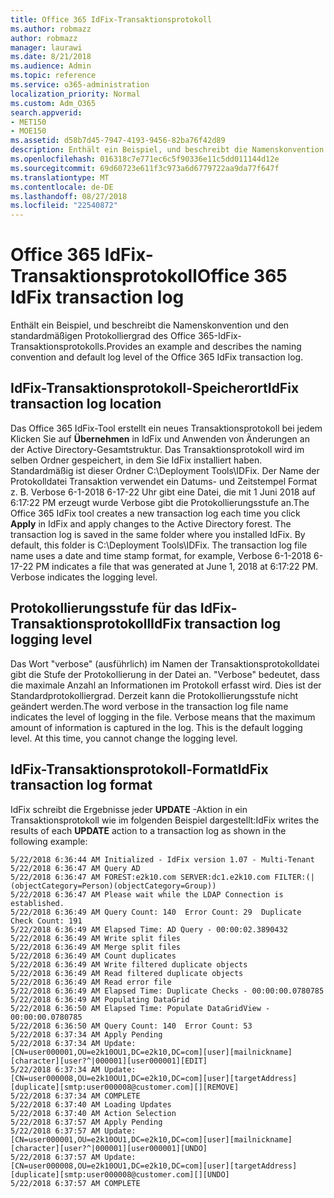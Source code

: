 ```yaml
---
title: Office 365 IdFix-Transaktionsprotokoll
ms.author: robmazz
author: robmazz
manager: laurawi
ms.date: 8/21/2018
ms.audience: Admin
ms.topic: reference
ms.service: o365-administration
localization_priority: Normal
ms.custom: Adm_O365
search.appverid:
- MET150
- MOE150
ms.assetid: d58b7d45-7947-4193-9456-82ba76f42d89
description: Enthält ein Beispiel, und beschreibt die Namenskonvention und den standardmäßigen Protokolliergrad des Office 365-IdFix-Transaktionsprotokolls.
ms.openlocfilehash: 016318c7e771ec6c5f90336e11c5dd011144d12e
ms.sourcegitcommit: 69d60723e611f3c973a6d6779722aa9da77f647f
ms.translationtype: MT
ms.contentlocale: de-DE
ms.lasthandoff: 08/27/2018
ms.locfileid: "22540872"
---
```

# <a name="office-365-idfix-transaction-log"></a><span data-ttu-id="c3f50-103">Office 365 IdFix-Transaktionsprotokoll</span><span class="sxs-lookup"><span data-stu-id="c3f50-103">Office 365 IdFix transaction log</span></span>

<span data-ttu-id="c3f50-104">Enthält ein Beispiel, und beschreibt die Namenskonvention und den standardmäßigen Protokolliergrad des Office 365-IdFix-Transaktionsprotokolls.</span><span class="sxs-lookup"><span data-stu-id="c3f50-104">Provides an example and describes the naming convention and default log level of the Office 365 IdFix transaction log.</span></span>
  
## <a name="idfix-transaction-log-location"></a><span data-ttu-id="c3f50-105">IdFix-Transaktionsprotokoll-Speicherort</span><span class="sxs-lookup"><span data-stu-id="c3f50-105">IdFix transaction log location</span></span>

<span data-ttu-id="c3f50-p101">Das Office 365 IdFix-Tool erstellt ein neues Transaktionsprotokoll bei jedem Klicken Sie auf **Übernehmen** in IdFix und Anwenden von Änderungen an der Active Directory-Gesamtstruktur. Das Transaktionsprotokoll wird im selben Ordner gespeichert, in dem Sie IdFix installiert haben. Standardmäßig ist dieser Ordner C:\Deployment Tools\IDFix. Der Name der Protokolldatei Transaktion verwendet ein Datums- und Zeitstempel Format z. B. Verbose 6-1-2018 6-17-22 Uhr gibt eine Datei, die mit 1 Juni 2018 auf 6:17:22 PM erzeugt wurde Verbose gibt die Protokollierungsstufe an.</span><span class="sxs-lookup"><span data-stu-id="c3f50-p101">The Office 365 IdFix tool creates a new transaction log each time you click **Apply** in IdFix and apply changes to the Active Directory forest. The transaction log is saved in the same folder where you installed IdFix. By default, this folder is C:\Deployment Tools\IDFix. The transaction log file name uses a date and time stamp format, for example, Verbose 6-1-2018 6-17-22 PM indicates a file that was generated at June 1, 2018 at 6:17:22 PM. Verbose indicates the logging level.</span></span> 
  
## <a name="idfix-transaction-log-logging-level"></a><span data-ttu-id="c3f50-111">Protokollierungsstufe für das IdFix-Transaktionsprotokoll</span><span class="sxs-lookup"><span data-stu-id="c3f50-111">IdFix transaction log logging level</span></span>

<span data-ttu-id="c3f50-p102">Das Wort "verbose" (ausführlich) im Namen der Transaktionsprotokolldatei gibt die Stufe der Protokollierung in der Datei an. "Verbose" bedeutet, dass die maximale Anzahl an Informationen im Protokoll erfasst wird. Dies ist der Standardprotokolliergrad. Derzeit kann die Protokollierungsstufe nicht geändert werden.</span><span class="sxs-lookup"><span data-stu-id="c3f50-p102">The word verbose in the transaction log file name indicates the level of logging in the file. Verbose means that the maximum amount of information is captured in the log. This is the default logging level. At this time, you cannot change the logging level.</span></span>
  
## <a name="idfix-transaction-log-format"></a><span data-ttu-id="c3f50-116">IdFix-Transaktionsprotokoll-Format</span><span class="sxs-lookup"><span data-stu-id="c3f50-116">IdFix transaction log format</span></span>

<span data-ttu-id="c3f50-117">IdFix schreibt die Ergebnisse jeder **UPDATE** -Aktion in ein Transaktionsprotokoll wie im folgenden Beispiel dargestellt:</span><span class="sxs-lookup"><span data-stu-id="c3f50-117">IdFix writes the results of each **UPDATE** action to a transaction log as shown in the following example:</span></span>
  
```
5/22/2018 6:36:44 AM Initialized - IdFix version 1.07 - Multi-Tenant
5/22/2018 6:36:47 AM Query AD
5/22/2018 6:36:47 AM FOREST:e2k10.com SERVER:dc1.e2k10.com FILTER:(|(objectCategory=Person)(objectCategory=Group))
5/22/2018 6:36:47 AM Please wait while the LDAP Connection is established.
5/22/2018 6:36:49 AM Query Count: 140  Error Count: 29  Duplicate Check Count: 191
5/22/2018 6:36:49 AM Elapsed Time: AD Query - 00:00:02.3890432
5/22/2018 6:36:49 AM Write split files
5/22/2018 6:36:49 AM Merge split files
5/22/2018 6:36:49 AM Count duplicates
5/22/2018 6:36:49 AM Write filtered duplicate objects
5/22/2018 6:36:49 AM Read filtered duplicate objects
5/22/2018 6:36:49 AM Read error file
5/22/2018 6:36:49 AM Elapsed Time: Duplicate Checks - 00:00:00.0780785
5/22/2018 6:36:49 AM Populating DataGrid
5/22/2018 6:36:50 AM Elapsed Time: Populate DataGridView - 00:00:00.0780785
5/22/2018 6:36:50 AM Query Count: 140  Error Count: 53
5/22/2018 6:37:34 AM Apply Pending
5/22/2018 6:37:34 AM Update: [CN=user000001,OU=e2k10OU1,DC=e2k10,DC=com][user][mailnickname][character][user?^|000001][user000001][EDIT]
5/22/2018 6:37:34 AM Update: [CN=user000008,OU=e2k10OU1,DC=e2k10,DC=com][user][targetAddress][duplicate][smtp:user000008@customer.com][][REMOVE]
5/22/2018 6:37:34 AM COMPLETE
5/22/2018 6:37:40 AM Loading Updates
5/22/2018 6:37:40 AM Action Selection
5/22/2018 6:37:57 AM Apply Pending
5/22/2018 6:37:57 AM Update: [CN=user000001,OU=e2k10OU1,DC=e2k10,DC=com][user][mailnickname][character][user?^|000001][user000001][UNDO]
5/22/2018 6:37:57 AM Update: [CN=user000008,OU=e2k10OU1,DC=e2k10,DC=com][user][targetAddress][duplicate][smtp:user000008@customer.com][][UNDO]
5/22/2018 6:37:57 AM COMPLETE

```